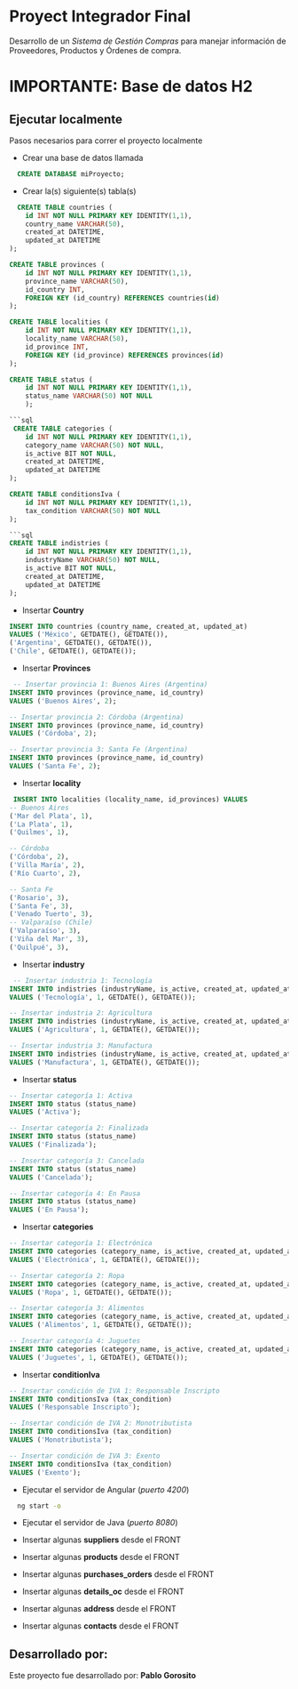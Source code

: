 # Proyect Integrador Final

Desarrollo de un *Sistema de Gestión Compras* para manejar información de Proveedores, Productos y Órdenes de compra.


# IMPORTANTE: Base de datos H2

## Ejecutar localmente

Pasos necesarios para correr el proyecto localmente

- Crear una base de datos llamada
```sql
  CREATE DATABASE miProyecto;
```

- Crear la(s) siguiente(s) tabla(s)
```sql
  CREATE TABLE countries (
    id INT NOT NULL PRIMARY KEY IDENTITY(1,1),
    country_name VARCHAR(50),
    created_at DATETIME,
    updated_at DATETIME
);
```
```sql
CREATE TABLE provinces (
    id INT NOT NULL PRIMARY KEY IDENTITY(1,1),
    province_name VARCHAR(50),
    id_country INT,
    FOREIGN KEY (id_country) REFERENCES countries(id)
);
```

```sql
CREATE TABLE localities (
    id INT NOT NULL PRIMARY KEY IDENTITY(1,1),
    locality_name VARCHAR(50),
    id_province INT,
    FOREIGN KEY (id_province) REFERENCES provinces(id)
);
```

```sql
CREATE TABLE status (
    id INT NOT NULL PRIMARY KEY IDENTITY(1,1),
    status_name VARCHAR(50) NOT NULL
	);

```sql
 CREATE TABLE categories (
    id INT NOT NULL PRIMARY KEY IDENTITY(1,1),
    category_name VARCHAR(50) NOT NULL,
    is_active BIT NOT NULL,
    created_at DATETIME,
    updated_at DATETIME
);
```
```sql
CREATE TABLE conditionsIva (
    id INT NOT NULL PRIMARY KEY IDENTITY(1,1),
    tax_condition VARCHAR(50) NOT NULL
);

```sql
CREATE TABLE indistries (
    id INT NOT NULL PRIMARY KEY IDENTITY(1,1),
    industryName VARCHAR(50) NOT NULL,
    is_active BIT NOT NULL,
    created_at DATETIME,
    updated_at DATETIME
);
```
- Insertar **Country**

```sql
INSERT INTO countries (country_name, created_at, updated_at)
VALUES ('México', GETDATE(), GETDATE()),
('Argentina', GETDATE(), GETDATE()),
('Chile', GETDATE(), GETDATE());
```
- Insertar  **Provinces**

```sql
 -- Insertar provincia 1: Buenos Aires (Argentina)
INSERT INTO provinces (province_name, id_country)
VALUES ('Buenos Aires', 2); 

-- Insertar provincia 2: Córdoba (Argentina)
INSERT INTO provinces (province_name, id_country)
VALUES ('Córdoba', 2); 

-- Insertar provincia 3: Santa Fe (Argentina)
INSERT INTO provinces (province_name, id_country)
VALUES ('Santa Fe', 2);
```



- Insertar  **locality**

```sql
 INSERT INTO localities (locality_name, id_provinces) VALUES
-- Buenos Aires
('Mar del Plata', 1),
('La Plata', 1),
('Quilmes', 1),

-- Córdoba
('Córdoba', 2),
('Villa María', 2),
('Río Cuarto', 2),

-- Santa Fe
('Rosario', 3),
('Santa Fe', 3),
('Venado Tuerto', 3),
-- Valparaíso (Chile)
('Valparaíso', 3),
('Viña del Mar', 3),
('Quilpué', 3),
```
- Insertar  **industry**

```sql
 -- Insertar industria 1: Tecnología
INSERT INTO indistries (industryName, is_active, created_at, updated_at)
VALUES ('Tecnología', 1, GETDATE(), GETDATE());

-- Insertar industria 2: Agricultura
INSERT INTO indistries (industryName, is_active, created_at, updated_at)
VALUES ('Agricultura', 1, GETDATE(), GETDATE());

-- Insertar industria 3: Manufactura
INSERT INTO indistries (industryName, is_active, created_at, updated_at)
VALUES ('Manufactura', 1, GETDATE(), GETDATE());
```


- Insertar  **status**

```sql
-- Insertar categoría 1: Activa
INSERT INTO status (status_name)
VALUES ('Activa');

-- Insertar categoría 2: Finalizada
INSERT INTO status (status_name)
VALUES ('Finalizada');

-- Insertar categoría 3: Cancelada
INSERT INTO status (status_name)
VALUES ('Cancelada');

-- Insertar categoría 4: En Pausa
INSERT INTO status (status_name)
VALUES ('En Pausa');
```

- Insertar  **categories**

```sql
-- Insertar categoría 1: Electrónica
INSERT INTO categories (category_name, is_active, created_at, updated_at)
VALUES ('Electrónica', 1, GETDATE(), GETDATE());

-- Insertar categoría 2: Ropa
INSERT INTO categories (category_name, is_active, created_at, updated_at)
VALUES ('Ropa', 1, GETDATE(), GETDATE());

-- Insertar categoría 3: Alimentos
INSERT INTO categories (category_name, is_active, created_at, updated_at)
VALUES ('Alimentos', 1, GETDATE(), GETDATE());

-- Insertar categoría 4: Juguetes
INSERT INTO categories (category_name, is_active, created_at, updated_at)
VALUES ('Juguetes', 1, GETDATE(), GETDATE());
```


- Insertar  **conditionIva**

```sql
-- Insertar condición de IVA 1: Responsable Inscripto
INSERT INTO conditionsIva (tax_condition)
VALUES ('Responsable Inscripto');

-- Insertar condición de IVA 2: Monotributista
INSERT INTO conditionsIva (tax_condition)
VALUES ('Monotributista');

-- Insertar condición de IVA 3: Exento
INSERT INTO conditionsIva (tax_condition)
VALUES ('Exento');
```



- Ejecutar el servidor de Angular (*puerto 4200*)

```bash
  ng start -o
```

- Ejecutar el servidor de Java (*puerto 8080*)


- Insertar algunas **suppliers** desde el FRONT

- Insertar algunas **products** desde el FRONT

- Insertar algunas **purchases_orders** desde el FRONT

-  Insertar algunas **details_oc** desde el FRONT
-  Insertar algunas **address** desde el FRONT
-  Insertar algunas **contacts** desde el FRONT


  ## Desarrollado por:

Este proyecto fue desarrollado por: **Pablo Gorosito**
